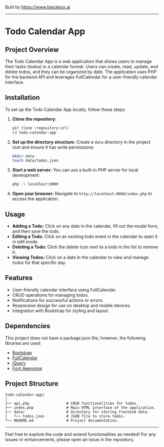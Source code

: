 
Built by https://www.blackbox.ai

---

# Todo Calendar App

## Project Overview
The Todo Calendar App is a web application that allows users to manage their tasks (todos) in a calendar format. Users can create, read, update, and delete todos, and they can be organized by date. The application uses PHP for the backend API and leverages FullCalendar for a user-friendly calendar interface.

## Installation
To set up the Todo Calendar App locally, follow these steps:

1. **Clone the repository:**
   ```bash
   git clone <repository-url>
   cd todo-calendar-app
   ```

2. **Set up the directory structure:**
   Create a `data` directory in the project root and ensure it has write permissions:
   ```bash
   mkdir data
   touch data/todos.json
   ```

3. **Start a web server:**
   You can use a built-in PHP server for local development:
   ```bash
   php -S localhost:8000
   ```

4. **Open your browser:**
   Navigate to `http://localhost:8000/index.php` to access the application.

## Usage
- **Adding a Todo:**
  Click on any date in the calendar, fill out the modal form, and then save the todo.
- **Editing a Todo:**
  Click on an existing todo event in the calendar to open it in edit mode.
- **Deleting a Todo:**
  Click the delete icon next to a todo in the list to remove it.
- **Viewing Todos:**
  Click on a date in the calendar to view and manage todos for that specific day.

## Features
- User-friendly calendar interface using FullCalendar.
- CRUD operations for managing todos.
- Notifications for successful actions or errors.
- Responsive design for use on desktop and mobile devices.
- Integration with Bootstrap for styling and layout.

## Dependencies
This project does not have a package.json file; however, the following libraries are used:
- [Bootstrap](https://getbootstrap.com/)
- [FullCalendar](https://fullcalendar.io/)
- [jQuery](https://jquery.com/)
- [Font Awesome](https://fontawesome.com/)

## Project Structure
```
todo-calendar-app/
│
├── api.php                 # CRUD functionalities for todos.
├── index.php               # Main HTML interface of the application.
├── data/                   # Directory for storing frontend data.
│   └── todos.json          # JSON file to store todos.
└── README.md               # Project documentation.
```

---

Feel free to explore the code and extend functionalities as needed! For any issues or enhancements, please open an issue in the repository.